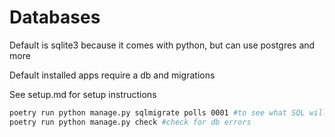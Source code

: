 # Databases

Default is sqlite3 because it comes with python, but can use postgres and more

Default installed apps require a db and migrations

See setup.md for setup instructions

```bash
poetry run python manage.py sqlmigrate polls 0001 #to see what SQL will run
poetry run python manage.py check #check for db errors
```



